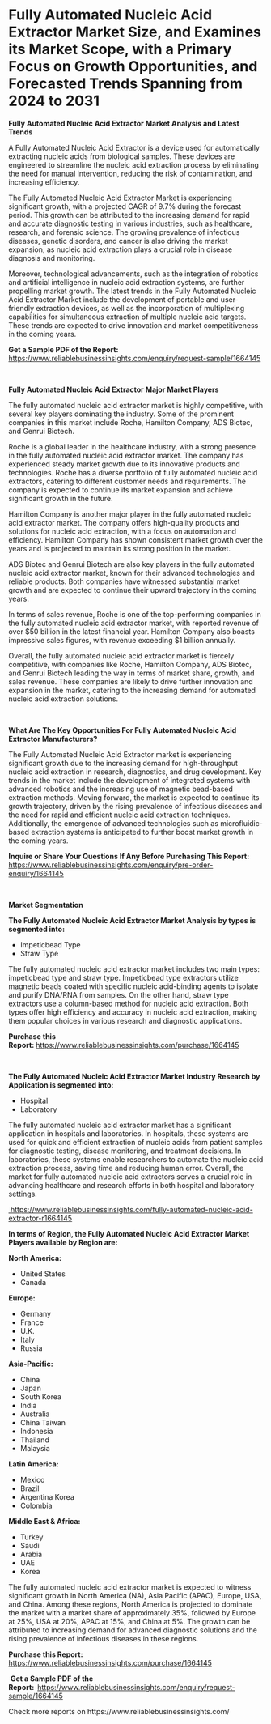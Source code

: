 <p><h1>Fully Automated Nucleic Acid Extractor Market Size, and Examines its Market Scope, with a Primary Focus on Growth Opportunities, and Forecasted Trends Spanning from 2024 to 2031</h1></p><p><strong>Fully Automated Nucleic Acid Extractor Market Analysis and Latest Trends</strong></p>
<p><p>A Fully Automated Nucleic Acid Extractor is a device used for automatically extracting nucleic acids from biological samples. These devices are engineered to streamline the nucleic acid extraction process by eliminating the need for manual intervention, reducing the risk of contamination, and increasing efficiency.</p><p>The Fully Automated Nucleic Acid Extractor Market is experiencing significant growth, with a projected CAGR of 9.7% during the forecast period. This growth can be attributed to the increasing demand for rapid and accurate diagnostic testing in various industries, such as healthcare, research, and forensic science. The growing prevalence of infectious diseases, genetic disorders, and cancer is also driving the market expansion, as nucleic acid extraction plays a crucial role in disease diagnosis and monitoring.</p><p>Moreover, technological advancements, such as the integration of robotics and artificial intelligence in nucleic acid extraction systems, are further propelling market growth. The latest trends in the Fully Automated Nucleic Acid Extractor Market include the development of portable and user-friendly extraction devices, as well as the incorporation of multiplexing capabilities for simultaneous extraction of multiple nucleic acid targets. These trends are expected to drive innovation and market competitiveness in the coming years.</p></p>
<p><strong>Get a Sample PDF of the Report:&nbsp;</strong> <a href="https://www.reliablebusinessinsights.com/enquiry/request-sample/1664145">https://www.reliablebusinessinsights.com/enquiry/request-sample/1664145</a></p>
<p>&nbsp;</p>
<p><strong>Fully Automated Nucleic Acid Extractor Major Market Players</strong></p>
<p><p>The fully automated nucleic acid extractor market is highly competitive, with several key players dominating the industry. Some of the prominent companies in this market include Roche, Hamilton Company, ADS Biotec, and Genrui Biotech.</p><p>Roche is a global leader in the healthcare industry, with a strong presence in the fully automated nucleic acid extractor market. The company has experienced steady market growth due to its innovative products and technologies. Roche has a diverse portfolio of fully automated nucleic acid extractors, catering to different customer needs and requirements. The company is expected to continue its market expansion and achieve significant growth in the future.</p><p>Hamilton Company is another major player in the fully automated nucleic acid extractor market. The company offers high-quality products and solutions for nucleic acid extraction, with a focus on automation and efficiency. Hamilton Company has shown consistent market growth over the years and is projected to maintain its strong position in the market.</p><p>ADS Biotec and Genrui Biotech are also key players in the fully automated nucleic acid extractor market, known for their advanced technologies and reliable products. Both companies have witnessed substantial market growth and are expected to continue their upward trajectory in the coming years.</p><p>In terms of sales revenue, Roche is one of the top-performing companies in the fully automated nucleic acid extractor market, with reported revenue of over $50 billion in the latest financial year. Hamilton Company also boasts impressive sales figures, with revenue exceeding $1 billion annually.</p><p>Overall, the fully automated nucleic acid extractor market is fiercely competitive, with companies like Roche, Hamilton Company, ADS Biotec, and Genrui Biotech leading the way in terms of market share, growth, and sales revenue. These companies are likely to drive further innovation and expansion in the market, catering to the increasing demand for automated nucleic acid extraction solutions.</p></p>
<p>&nbsp;</p>
<p><strong>What Are The Key Opportunities For Fully Automated Nucleic Acid Extractor Manufacturers?</strong></p>
<p><p>The Fully Automated Nucleic Acid Extractor market is experiencing significant growth due to the increasing demand for high-throughput nucleic acid extraction in research, diagnostics, and drug development. Key trends in the market include the development of integrated systems with advanced robotics and the increasing use of magnetic bead-based extraction methods. Moving forward, the market is expected to continue its growth trajectory, driven by the rising prevalence of infectious diseases and the need for rapid and efficient nucleic acid extraction techniques. Additionally, the emergence of advanced technologies such as microfluidic-based extraction systems is anticipated to further boost market growth in the coming years.</p></p>
<p><strong>Inquire or Share Your Questions If Any Before Purchasing This Report:</strong> <a href="https://www.reliablebusinessinsights.com/enquiry/pre-order-enquiry/1664145">https://www.reliablebusinessinsights.com/enquiry/pre-order-enquiry/1664145</a></p>
<p>&nbsp;</p>
<p><strong>Market Segmentation</strong></p>
<p><strong>The Fully Automated Nucleic Acid Extractor Market Analysis by types is segmented into:</strong></p>
<p><ul><li>Impeticbead Type</li><li>Straw Type</li></ul></p>
<p><p>The fully automated nucleic acid extractor market includes two main types: impeticbead type and straw type. Impeticbead type extractors utilize magnetic beads coated with specific nucleic acid-binding agents to isolate and purify DNA/RNA from samples. On the other hand, straw type extractors use a column-based method for nucleic acid extraction. Both types offer high efficiency and accuracy in nucleic acid extraction, making them popular choices in various research and diagnostic applications.</p></p>
<p><strong>Purchase this Report:&nbsp;</strong><a href="https://www.reliablebusinessinsights.com/purchase/1664145">https://www.reliablebusinessinsights.com/purchase/1664145</a></p>
<p>&nbsp;</p>
<p><strong>The Fully Automated Nucleic Acid Extractor Market Industry Research by Application is segmented into:</strong></p>
<p><ul><li>Hospital</li><li>Laboratory</li></ul></p>
<p><p>The fully automated nucleic acid extractor market has a significant application in hospitals and laboratories. In hospitals, these systems are used for quick and efficient extraction of nucleic acids from patient samples for diagnostic testing, disease monitoring, and treatment decisions. In laboratories, these systems enable researchers to automate the nucleic acid extraction process, saving time and reducing human error. Overall, the market for fully automated nucleic acid extractors serves a crucial role in advancing healthcare and research efforts in both hospital and laboratory settings.</p></p>
<p><a href="https://www.reliablebusinessinsights.com/fully-automated-nucleic-acid-extractor-r1664145">&nbsp;https://www.reliablebusinessinsights.com/fully-automated-nucleic-acid-extractor-r1664145</a></p>
<p><strong>In terms of Region, the Fully Automated Nucleic Acid Extractor Market Players available by Region are:</strong></p>
<p>
    <p> <strong> North America: </strong>
        <ul>
            <li>United States</li>
            <li>Canada</li>
        </ul>
        </p> 
    <p> <strong> Europe: </strong>
        <ul>
            <li>Germany</li>
            <li>France</li>
            <li>U.K.</li>
            <li>Italy</li>
            <li>Russia</li>
        </ul>
        </p> 
    <p> <strong> Asia-Pacific: </strong>
        <ul>
            <li>China</li>
            <li>Japan</li>
            <li>South Korea</li>
            <li>India</li>
            <li>Australia</li>
            <li>China Taiwan</li>
            <li>Indonesia</li>
            <li>Thailand</li>
            <li>Malaysia</li>
        </ul>
        </p> 
    <p> <strong> Latin America: </strong>
        <ul>
            <li>Mexico</li>
            <li>Brazil</li>
            <li>Argentina Korea</li>
            <li>Colombia</li>
        </ul>
        </p> 
    <p> <strong> Middle East & Africa: </strong>
        <ul>
            <li>Turkey</li>
            <li>Saudi</li>
            <li>Arabia</li>
            <li>UAE</li>
            <li>Korea</li>
        </ul>
    </p>
    </p>
<p><p>The fully automated nucleic acid extractor market is expected to witness significant growth in North America (NA), Asia Pacific (APAC), Europe, USA, and China. Among these regions, North America is projected to dominate the market with a market share of approximately 35%, followed by Europe at 25%, USA at 20%, APAC at 15%, and China at 5%. The growth can be attributed to increasing demand for advanced diagnostic solutions and the rising prevalence of infectious diseases in these regions.</p></p>
<p><strong>Purchase this Report: </strong><a href="https://www.reliablebusinessinsights.com/purchase/1664145">https://www.reliablebusinessinsights.com/purchase/1664145</a></p>
<p>&nbsp;<strong>Get a Sample PDF of the Report:&nbsp;&nbsp;</strong><a href="https://www.reliablebusinessinsights.com/enquiry/request-sample/1664145">https://www.reliablebusinessinsights.com/enquiry/request-sample/1664145</a></p>
<p><strong></strong></p>
<p>Check more reports on https://www.reliablebusinessinsights.com/</p>